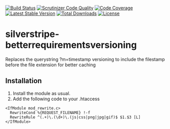 [![Build Status](https://secure.travis-ci.org/Respect/Validation.png)](http://travis-ci.org/Respect/Validation)
[![Scrutinizer Code Quality](https://scrutinizer-ci.com/g/Respect/Validation/badges/quality-score.png?b=master)](https://scrutinizer-ci.com/g/Respect/Validation/?branch=master)
[![Code Coverage](https://scrutinizer-ci.com/g/Respect/Validation/badges/coverage.png?b=master)](https://scrutinizer-ci.com/g/Respect/Validation/?branch=master)
[![Latest Stable Version](https://poser.pugx.org/respect/validation/v/stable.png)](https://packagist.org/packages/respect/validation)
[![Total Downloads](https://poser.pugx.org/respect/validation/downloads.png)](https://packagist.org/packages/respect/validation)
[![License](https://poser.pugx.org/respect/validation/license.png)](https://packagist.org/packages/respect/validation)

silverstripe-betterrequirementsversioning
=========================================

Replaces the querystring ?m=timestamp versioning to include the filestamp before the file extension for better caching

## Installation
1. Install the module as usual.
2. Add the following code to your .htaccess

```
<IfModule mod_rewrite.c>
  RewriteCond %{REQUEST_FILENAME} !-f
  RewriteRule ^(.+)\.(\d+)\.(js|css|png|jpg|gif)$ $1.$3 [L]
</IfModule>
```
